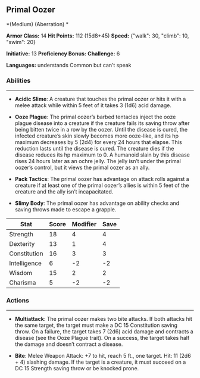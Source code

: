 ## Primal Oozer
*(Medium) (Aberration) *

**Armor Class:** 14
**Hit Points:** 112 (15d8+45)
**Speed:** {"walk": 30, "climb": 10, "swim": 20}

**Initiative:** 13
**Proficiency Bonus:**
**Challenge:** 6

**Languages:** understands Common but can’t speak

### Abilities
 --- 
- **Acidic Slime**: A creature that touches the primal oozer or hits it with a melee attack while within 5 feet of it takes 3 (1d6) acid damage.

- **Ooze Plague**: The primal oozer’s barbed tentacles inject the ooze plague disease into a creature if the creature fails its saving throw after being bitten twice in a row by the oozer. Until the disease is cured, the infected creature’s skin slowly becomes more ooze-like, and its hp maximum decreases by 5 (2d4) for every 24 hours that elapse. This reduction lasts until the disease is cured. The creature dies if the disease reduces its hp maximum to 0. A humanoid slain by this disease rises 24 hours later as an ochre jelly. The jelly isn’t under the primal oozer’s control, but it views the primal oozer as an ally.

- **Pack Tactics**: The primal oozer has advantage on attack rolls against a creature if at least one of the primal oozer’s allies is within 5 feet of the creature and the ally isn’t incapacitated.

- **Slimy Body**: The primal oozer has advantage on ability checks and saving throws made to escape a grapple.



| Stat | Score | Modifier | Save |
| ---- | ---- | ---- | ---- |
| Strength | 18 | 4 | 4 |
| Dexterity | 13 | 1 | 4 |
| Constitution | 16 | 3 | 3 |
| Intelligence | 6 | -2 | -2 |
| Wisdom | 15 | 2 | 2 |
| Charisma | 5 | -2 | -2 |

### Actions
 --- 
- **Multiattack**: The primal oozer makes two bite attacks. If both attacks hit the same target, the target must make a DC 15 Constitution saving throw. On a failure, the target takes 7 (2d6) acid damage and contracts a disease (see the Ooze Plague trait). On a success, the target takes half the damage and doesn’t contract a disease.

- **Bite**: Melee Weapon Attack: +7 to hit, reach 5 ft., one target. Hit: 11 (2d6 + 4) slashing damage. If the target is a creature, it must succeed on a DC 15 Strength saving throw or be knocked prone.

